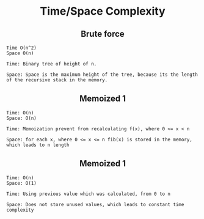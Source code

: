 # <center> Time/Space Complexity</center>

## <center> Brute force </center>

    Time O(n^2)
    Space O(n) 

    Time: Binary tree of height of n. 
                
    Space: Space is the maximum height of the tree, because its the length of the recursive stack in the memory.

## <center> Memoized 1 </center>

    Time: O(n)
    Space: O(n)

    Time: Memoization prevent from recalculating f(x), where 0 <= x < n

    Space: for each x, where 0 <= x <= n fib(x) is stored in the memory, which leads to n length

## <center> Memoized 1 </center>

    Time: O(n)
    Space: O(1)

    Time: Using previous value which was calculated, from 0 to n

    Space: Does not store unused values, which leads to constant time complexity